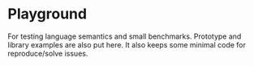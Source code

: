 # Playground

For testing language semantics and small benchmarks. Prototype and library examples are also put here.
It also keeps some minimal code for reproduce/solve issues.